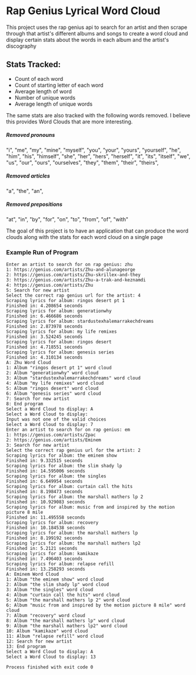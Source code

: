 # Rap Genius Lyrical Word Cloud

This project uses the rap genius api to search for an artist and then scrape through that artist's different albums and songs to create a word cloud and display certain stats about the words in each album and the artist's discography

## Stats Tracked:
* Count of each word
* Count of starting letter of each word
* Average length of word
* Number of unique words
* Average length of unique words

The same stats are also tracked with the following words removed. I believe this provides Word Clouds that are more interesting.

##### Removed pronouns
"i", "me", "my", "mine", "myself",
"you", "your", "yours", "yourself",
"he", "him", "his", "himself",
"she", "her", "hers", "herself",
"it", "its", "itself",
"we", "us", "our", "ours", "ourselves",
"they", "them", "their", "theirs",

##### Removed articles
"a", "the", "an",
##### Removed prepositions
"at", "in", "by", "for", "on", "to", "from", "of", "with"

The goal of this project is to have an application that can produce the word clouds along with the stats for each word cloud on a single page

### Example Run of Program
```
Enter an artist to search for on rap genius: zhu
1: https://genius.com/artists/Zhu-and-alunageorge
2: https://genius.com/artists/Zhu-skrillex-and-they
3: https://genius.com/artists/Zhu-a-trak-and-keznamdi
4: https://genius.com/artists/Zhu
5: Search for new artist
Select the correct rap genius url for the artist: 4
Scraping lyrics for album: ringos desert pt 1
Finished in: 4.208654 seconds
Scraping lyrics for album: generationwhy
Finished in: 6.466686 seconds
Scraping lyrics for album: stardustexhalemarrakechdreams
Finished in: 2.873978 seconds
Scraping lyrics for album: my life remixes
Finished in: 3.524245 seconds
Scraping lyrics for album: ringos desert
Finished in: 4.718551 seconds
Scraping lyrics for album: genesis series
Finished in: 4.310134 seconds
A: Zhu Word Cloud
1: Album "ringos desert pt 1" word cloud
2: Album "generationwhy" word cloud
3: Album "stardustexhalemarrakechdreams" word cloud
4: Album "my life remixes" word cloud
5: Album "ringos desert" word cloud
6: Album "genesis series" word cloud
7: Search for new artist
8: End program
Select a Word Cloud to display: A
Select a Word Cloud to display:
Input was not one of the valid choices
Select a Word Cloud to display: 7
Enter an artist to search for on rap genius: em
1: https://genius.com/artists/2pac
2: https://genius.com/artists/Eminem
3: Search for new artist
Select the correct rap genius url for the artist: 2
Scraping lyrics for album: the eminem show
Finished in: 9.332515 seconds
Scraping lyrics for album: the slim shady lp
Finished in: 14.595006 seconds
Scraping lyrics for album: the singles
Finished in: 6.649954 seconds
Scraping lyrics for album: curtain call the hits
Finished in: 8.198473 seconds
Scraping lyrics for album: the marshall mathers lp 2
Finished in: 10.929083 seconds
Scraping lyrics for album: music from and inspired by the motion picture 8 mile
Finished in: 11.495558 seconds
Scraping lyrics for album: recovery
Finished in: 10.184538 seconds
Scraping lyrics for album: the marshall mathers lp
Finished in: 8.199192 seconds
Scraping lyrics for album: the marshall mathers lp2
Finished in: 5.2121 seconds
Scraping lyrics for album: kamikaze
Finished in: 7.496403 seconds
Scraping lyrics for album: relapse refill
Finished in: 13.258293 seconds
A: Eminem Word Cloud
1: Album "the eminem show" word cloud
2: Album "the slim shady lp" word cloud
3: Album "the singles" word cloud
4: Album "curtain call the hits" word cloud
5: Album "the marshall mathers lp 2" word cloud
6: Album "music from and inspired by the motion picture 8 mile" word cloud
7: Album "recovery" word cloud
8: Album "the marshall mathers lp" word cloud
9: Album "the marshall mathers lp2" word cloud
10: Album "kamikaze" word cloud
11: Album "relapse refill" word cloud
12: Search for new artist
13: End program
Select a Word Cloud to display: A
Select a Word Cloud to display: 13

Process finished with exit code 0
```

